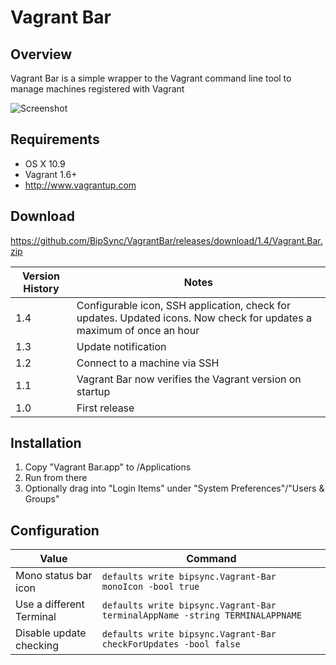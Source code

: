 # Vagrant Bar

## Overview

Vagrant Bar is a simple wrapper to the Vagrant command line tool to manage machines registered with Vagrant

![Screenshot](https://raw.githubusercontent.com/BipSync/VagrantBar/master/Screenshot.png)

## Requirements

* OS X 10.9
* Vagrant 1.6+ 
 * http://www.vagrantup.com

## Download

https://github.com/BipSync/VagrantBar/releases/download/1.4/Vagrant.Bar.zip


Version History|Notes
----|----
1.4 | Configurable icon, SSH application, check for updates. Updated icons. Now check for updates a maximum of once an hour
1.3 | Update notification
1.2 | Connect to a machine via SSH
1.1 | Vagrant Bar now verifies the Vagrant version on startup
1.0 | First release

## Installation
1. Copy "Vagrant Bar.app" to /Applications
2. Run from there
3. Optionally drag into "Login Items" under "System Preferences"/"Users & Groups"

## Configuration

Value|Command
---|---
Mono status bar icon|`defaults write bipsync.Vagrant-Bar monoIcon -bool true`
Use a different Terminal|`defaults write bipsync.Vagrant-Bar terminalAppName -string TERMINALAPPNAME`
Disable update checking|`defaults write bipsync.Vagrant-Bar checkForUpdates -bool false`